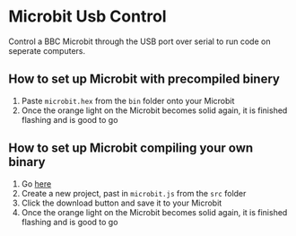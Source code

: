 # Microbit Usb Control

Control a BBC Microbit through the USB port over serial to run code on seperate computers.

## How to set up Microbit with precompiled binery

1. Paste `microbit.hex` from the `bin` folder onto your Microbit
2. Once the orange light on the Microbit becomes solid again, it is finished flashing and is good to go

## How to set up Microbit compiling your own binary

1. Go [here](https://makecode.microbit.org/)
2. Create a new project, past in `microbit.js` from the `src` folder
3. Click the download button and save it to your Microbit
4. Once the orange light on the Microbit becomes solid again, it is finished flashing and is good to go
